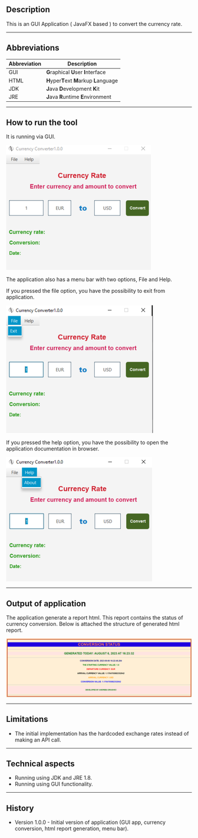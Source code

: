 ## Description

This is an GUI Application ( JavaFX based ) to convert the currency rate.

-------------------------

## Abbreviations

| Abbreviation | Description                               | 
|--------------|-------------------------------------------|
| GUI          | **G**raphical **U**ser **I**nterface      |   
| HTML         | **H**yper**T**ext **M**arkup **L**anguage |   
| JDK          | **J**ava **D**evelopment **K**it          |  
| JRE          | **J**ava  **R**untime  **E**nvironment    |

----------------------------------------

## How to run the tool

It is running via GUI.

![UI.png](src/main/resources/images/UI.png)

The application also has a menu bar with two options, File and Help.

If you pressed the file option, you have the possibility to exit from application.

![FileItem.png](src/main/resources/images/FileItem.png)

If you pressed the help option, you have the possibility to open the application documentation in browser.

![HelpItem.png](src/main/resources/images/HelpItem.png)

----------------------------------------------------

## Output of application

The application generate a report html. This report contains the status of currency conversion. Below is attached the
structure of generated html report.

![ReportStructure.png](src/main/resources/images/ReportStructure.png)

----------------------------------------------------------

## Limitations

- The initial implementation has the hardcoded exchange rates instead of making an API call.

-----------------------------------------------------------

## Technical aspects

- Running using JDK and JRE 1.8.
- Running using GUI functionality.

-------------------------------------------------------------

## History

- Version 1.0.0 - Initial version of application (GUI app, currency conversion, html report generation, menu bar).